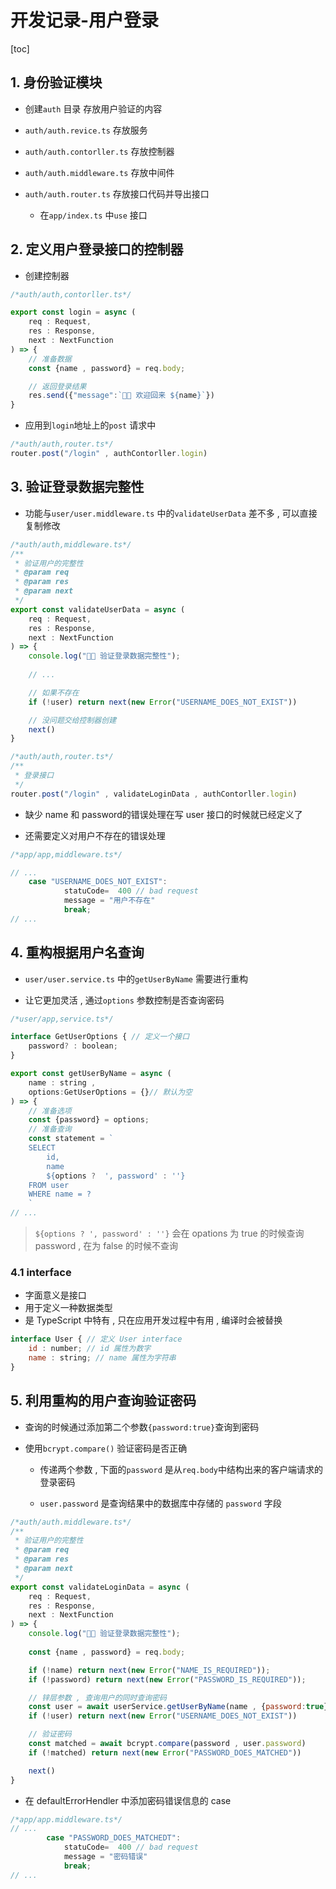 # 开发记录-用户登录

[toc]

## 1. 身份验证模块

- 创建`auth` 目录 存放用户验证的内容

- `auth/auth.revice.ts` 存放服务

- `auth/auth.contorller.ts` 存放控制器

- `auth/auth.middleware.ts` 存放中间件

- `auth/auth.router.ts` 存放接口代码并导出接口
  
  - 在`app/index.ts` 中`use` 接口

## 2. 定义用户登录接口的控制器

- 创建控制器

```js
/*auth/auth,contorller.ts*/

export const login = async (
    req : Request,
    res : Response,
    next : NextFunction
) => {
    // 准备数据
    const {name , password} = req.body;

    // 返回登录结果
    res.send({"message":`👏🏻 欢迎回来 ${name}`})
}
```

- 应用到`login`地址上的`post` 请求中

```js
/*auth/auth,router.ts*/
router.post("/login" , authContorller.login)
```

## 3. 验证登录数据完整性

- 功能与`user/user.middleware.ts` 中的`validateUserData` 差不多 , 可以直接复制修改

```js
/*auth/auth,middleware.ts*/
/**
 * 验证用户的完整性
 * @param req 
 * @param res 
 * @param next 
 */
export const validateUserData = async (
    req : Request,
    res : Response,
    next : NextFunction
) => {
    console.log("👮🏻 验证登录数据完整性");
    
    // ...

    // 如果不存在
    if (!user) return next(new Error("USERNAME_DOES_NOT_EXIST"))

    // 没问题交给控制器创建
    next()
}
```

```js
/*auth/auth,router.ts*/
/**
 * 登录接口
 */
router.post("/login" , validateLoginData , authContorller.login)
```

- 缺少 name 和 password的错误处理在写 user 接口的时候就已经定义了

- 还需要定义对用户不存在的错误处理

```js
/*app/app,middleware.ts*/

// ...
    case "USERNAME_DOES_NOT_EXIST":
            statuCode=  400 // bad request
            message = "用户不存在"
            break;
// ...
```

## 4.  重构根据用户名查询

- `user/user.service.ts` 中的`getUserByName` 需要进行重构

- 让它更加灵活 , 通过`options` 参数控制是否查询密码

```js
/*user/app,service.ts*/

interface GetUserOptions { // 定义一个接口
    password? : boolean;
}

export const getUserByName = async (
    name : string ,
    options:GetUserOptions = {}// 默认为空
) => {
    // 准备选项
    const {password} = options;
    // 准备查询
    const statement = `
    SELECT 
        id,
        name
        ${options ?  ', password' : ''}
    FROM user
    WHERE name = ?
    `
// ...
```

> `${options ? ', password' : ''}` 会在 opations 为 true 的时候查询 password , 在为 false 的时候不查询

### 4.1 interface

- 字面意义是接口
- 用于定义一种数据类型
- 是 TypeScript 中特有 , 只在应用开发过程中有用 , 编译时会被替换

```js
interface User { // 定义 User interface
    id : number; // id 属性为数字
    name : string; // name 属性为字符串
}
```

## 5. 利用重构的用户查询验证密码

- 查询的时候通过添加第二个参数`{password:true}`查询到密码

- 使用`bcrypt.compare()` 验证密码是否正确
  
  - 传递两个参数 , 下面的`password` 是从`req.body`中结构出来的客户端请求的登录密码
  
  - `user.password` 是查询结果中的数据库中存储的 `password` 字段

```js
/*auth/auth.middleware.ts*/
/**
 * 验证用户的完整性
 * @param req 
 * @param res 
 * @param next 
 */
export const validateLoginData = async (
    req : Request,
    res : Response,
    next : NextFunction
) => {
    console.log("👮🏻 验证登录数据完整性");
    
    const {name , password} = req.body;

    if (!name) return next(new Error("NAME_IS_REQUIRED"));
    if (!password) return next(new Error("PASSWORD_IS_REQUIRED"));

    // 锌层参数 , 查询用户的同时查询密码
    const user = await userService.getUserByName(name , {password:true});
    if (!user) return next(new Error("USERNAME_DOES_NOT_EXIST"))

    // 验证密码
    const matched = await bcrypt.compare(password , user.password)
    if (!matched) return next(new Error("PASSWORD_DOES_MATCHED"))

    next()
}
```

- 在 defaultErrorHendler 中添加密码错误信息的 case

```js
/*app/app.middleware.ts*/
// ...
        case "PASSWORD_DOES_MATCHEDT":
            statuCode=  400 // bad request
            message = "密码错误"
            break;
// ...
```
